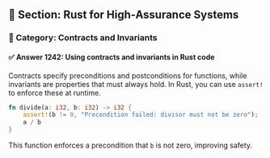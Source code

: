 ## 📘 Section: Rust for High-Assurance Systems
### 🔹 Category: Contracts and Invariants
#### ✅ Answer 1242: Using contracts and invariants in Rust code

Contracts specify preconditions and postconditions for functions, while invariants are properties that must always hold. In Rust, you can use `assert!` to enforce these at runtime.

```rust
fn divide(a: i32, b: i32) -> i32 {
    assert!(b != 0, "Precondition failed: divisor must not be zero");
    a / b
}
```

This function enforces a precondition that `b` is not zero, improving safety.
